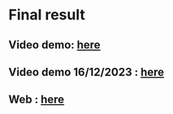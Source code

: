 # Final result
## Video demo: [here](https://drive.google.com/drive/folders/10n0Jo9gbHQKDRPrxKFAoRuj2L389Cm9s) 
## Video demo 16/12/2023 : [here]()
## Web : [here](http://bk-hk231-dadn-smarthome.link/)
